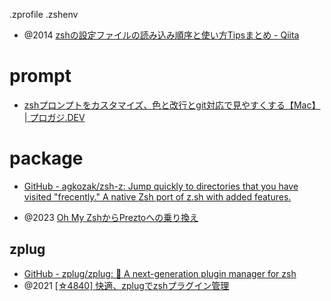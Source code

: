 
.zprofile
.zshenv

- @2014 [zshの設定ファイルの読み込み順序と使い方Tipsまとめ - Qiita](https://qiita.com/muran001/items/7b104d33f5ea3f75353f)

# prompt
- [zshプロンプトをカスタマイズ、色と改行とgit対応で見やすくする【Mac】 | プロガジ.DEV](https://dev.macha795.com/zsh-prompt-customize/)

# package
- [GitHub - agkozak/zsh-z: Jump quickly to directories that you have visited "frecently." A native Zsh port of z.sh with added features.](https://github.com/agkozak/zsh-z)

- @2023 [Oh My ZshからPreztoへの乗り換え](https://zenn.dev/y__adler/articles/850e68f54f6d05)

## zplug
- [GitHub - zplug/zplug: :hibiscus: A next-generation plugin manager for zsh](https://github.com/zplug/zplug)
- @2021 [[☆4840] 快適、zplugでzshプラグイン管理](https://zenn.dev/kenghaya/articles/29c0c6d5902e1a)
